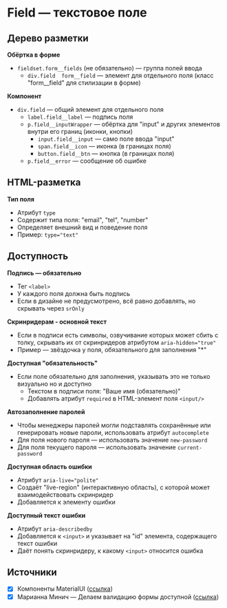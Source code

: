 # Field — текстовое поле

## Дерево разметки
**Обёртка в форме**
- `fieldset.form__fields` (не обязательно) — группа полей ввода
  - `div.field  form__field` — элемент для отдельного поля (класс "form__field" для стилизации в форме)

**Компонент**
- `div.field` — общий элемент для отдельного поля
  - `label.field__label` — подпись поля
  - `p.field__inputWrapper` — обёртка для "input" и других элементов внутри его границ (иконки, кнопки)
    - `input.field__input` — само поле ввода "input"
    - `span.field__icon` — иконка (в границах поля)
    - `button.field__btn` — кнопка (в границах поля)
  - `p.field__error` — сообщение об ошибке


## HTML-разметка
**Тип поля**
- Атрибут `type`
- Содержит типа поля: "email", "tel", "number"
- Определяет внешний вид и поведение поля
- Пример: `type="text"`


## Доступность
**Подпись — обязательно**
- Тег `<label>`
- У каждого поля должна быть подпись
- Если в дизайне не предусмотрено, всё равно добавлять, но скрывать через `srOnly`

**Скринридерам - основной текст**
- Если в подписи есть символы, озвучивание которых может сбить с толку, скрывать их от скринридеров атрибутом `aria-hidden="true"`
- Пример — звёздочка у поля, обязательного для заполнения "*"

**Доступная "обязательность"**
- Если поле обязательно для заполнения, указывать это не только визуально но и доступно
  - Текстом в подписи поля: "Ваше имя (обязательно)"
  - Добавлять атрибут `required` в HTML-элемент поля `<input/>`

**Автозаполнение паролей**
- Чтобы менеджеры паролей могли подставлять сохранённые или генерировать новые пароли, использовать атрибут `autocomplete`
- Для поля нового пароля — использовать значение `new-password`
- Для поля текущего пароля — использовать значение `current-password`

**Доступная область ошибки**
- Атрибут `aria-live="polite"`
- Создаёт "live-region" (интерактивную область), с которой может взаимодействовать скринридер
- Добавляется к элементу ошибки

**Доступный текст ошибки**
- Атрибут `aria-describedby`
- Добавляется к `<input>` и указывает на "id" элемента, содержащего текст ошибки
- Даёт понять скринридеру, к какому `<input>` относится ошибка


## Источники
- [x] Компоненты MaterialUI ([ссылка](https://mui.com/material-ui/react-text-field/))
- [x] Марианна Минич — Делаем валидацию формы доступной ([ссылка](https://www.youtube.com/watch?v=zHyN4XNSgas))